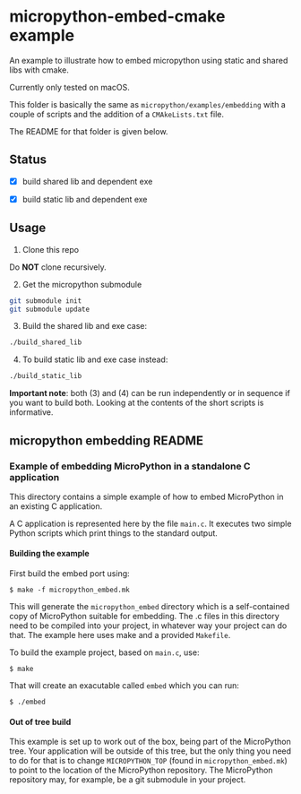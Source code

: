 # micropython-embed-cmake example

An example to illustrate how to embed micropython using static and shared libs with cmake.

Currently only tested on macOS.

This folder is basically the same as `micropython/examples/embedding` with a couple of scripts and the addition of a `CMAkeLists.txt` file.

The README for that folder is given below.

## Status

- [x] build shared lib and dependent exe
- [x] build static lib and dependent exe


## Usage

1. Clone this repo

Do **NOT** clone recursively. 

2. Get the micropython submodule

```bash
git submodule init
git submodule update
```

3. Build the shared lib and exe case: 

```bash
./build_shared_lib
```

4. To build static lib and exe case instead:

```bash
./build_static_lib
```

**Important note**: both (3) and (4) can be run independently or in sequence if you want to build both. Looking at the contents of the short scripts is informative.


## micropython embedding README

### Example of embedding MicroPython in a standalone C application

This directory contains a simple example of how to embed MicroPython in an
existing C application.

A C application is represented here by the file `main.c`.  It executes two
simple Python scripts which print things to the standard output.

#### Building the example

First build the embed port using:

    $ make -f micropython_embed.mk

This will generate the `micropython_embed` directory which is a self-contained
copy of MicroPython suitable for embedding.  The .c files in this directory need
to be compiled into your project, in whatever way your project can do that.  The
example here uses make and a provided `Makefile`.

To build the example project, based on `main.c`, use:

    $ make

That will create an exacutable called `embed` which you can run:

    $ ./embed

#### Out of tree build

This example is set up to work out of the box, being part of the MicroPython
tree.  Your application will be outside of this tree, but the only thing you
need to do for that is to change `MICROPYTHON_TOP` (found in `micropython_embed.mk`)
to point to the location of the MicroPython repository.  The MicroPython
repository may, for example, be a git submodule in your project.



